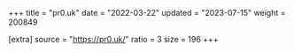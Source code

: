 +++
title = "pr0.uk"
date = "2022-03-22"
updated = "2023-07-15"
weight = 200849

[extra]
source = "https://pr0.uk/"
ratio = 3
size = 196
+++
